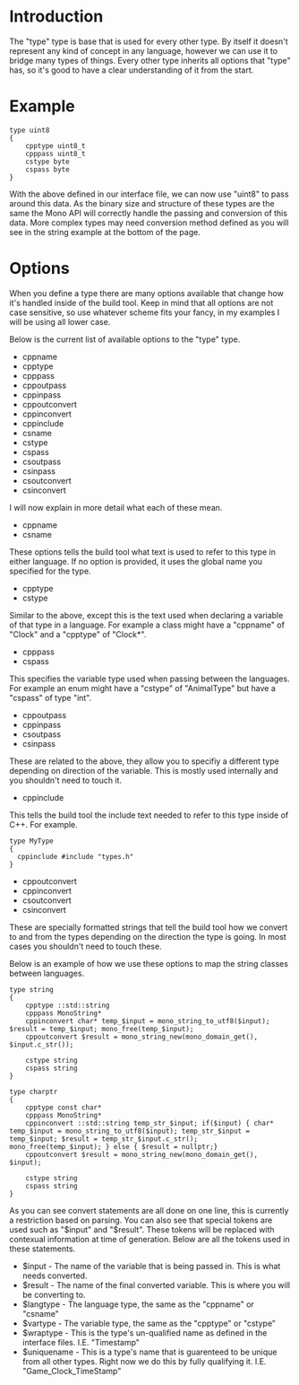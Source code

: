 # Introduction

The "type" type is base that is used for every other type.  By itself it doesn't represent any kind of concept in any language, however we can use it to bridge many types of things.  Every other type inherits all options that "type" has, so it's good to have a clear understanding of it from the start.

# Example

```
type uint8
{
    cpptype uint8_t
    cpppass uint8_t
    cstype byte
    cspass byte
}
```

With the above defined in our interface file, we can now use "uint8" to pass around this data.  As the binary size and structure of these types are the same the Mono API will correctly handle the passing and conversion of this data.  More complex types may need conversion method defined as you will see in the string example at the bottom of the page.

# Options

When you define a type there are many options available that change how it's handled inside of the build tool.  Keep in mind that all options are not case sensitive, so use whatever scheme fits your fancy, in my examples I will be using all lower case.

Below is the current list of available options to the "type" type.

* cppname
* cpptype
* cpppass
* cppoutpass
* cppinpass
* cppoutconvert
* cppinconvert
* cppinclude
* csname
* cstype
* cspass
* csoutpass
* csinpass
* csoutconvert
* csinconvert

I will now explain in more detail what each of these mean.

* cppname
* csname

These options tells the build tool what text is used to refer to this type in either language.  If no option is provided, it uses the global name you specified for the type.

* cpptype
* cstype

Similar to the above, except this is the text used when declaring a variable of that type in a language.  For example a class might have a "cppname" of "Clock" and a "cpptype" of "Clock*".

* cpppass
* cspass

This specifies the variable type used when passing between the languages.  For example an enum might have a "cstype" of "AnimalType" but have a "cspass" of type "int".

* cppoutpass
* cppinpass
* csoutpass
* csinpass

These are related to the above, they allow you to specifiy a different type depending on direction of the variable.  This is mostly used internally and you shouldn't need to touch it.

* cppinclude

This tells the build tool the include text needed to refer to this type inside of C++.  For example.

```
type MyType
{
  cppinclude #include "types.h"
}
```

* cppoutconvert
* cppinconvert
* csoutconvert
* csinconvert

These are specially formatted strings that tell the build tool how we convert to and from the types depending on the direction the type is going.  In most cases you shouldn't need to touch these.

Below is an example of how we use these options to map the string classes between languages.

```
type string
{
    cpptype ::std::string
    cpppass MonoString*
    cppinconvert char* temp_$input = mono_string_to_utf8($input); $result = temp_$input; mono_free(temp_$input);
    cppoutconvert $result = mono_string_new(mono_domain_get(), $input.c_str());
	
    cstype string
    cspass string
}

type charptr
{
    cpptype const char*
    cpppass MonoString*
    cppinconvert ::std::string temp_str_$input; if($input) { char* temp_$input = mono_string_to_utf8($input); temp_str_$input = temp_$input; $result = temp_str_$input.c_str(); mono_free(temp_$input); } else { $result = nullptr;}
    cppoutconvert $result = mono_string_new(mono_domain_get(), $input);
	
    cstype string
    cspass string
}
```

As you can see convert statements are all done on one line, this is currently a restriction based on parsing.  You can also see that special tokens are used such as "$input" and "$result".  These tokens will be replaced with contexual information at time of generation.  Below are all the tokens used in these statements.

* $input - The name of the variable that is being passed in. This is what needs converted.
* $result - The name of the final converted variable.  This is where you will be converting to.
* $langtype - The language type, the same as the "cppname" or "csname"
* $vartype - The variable type, the same as the "cpptype" or "cstype"
* $wraptype - This is the type's un-qualified name as defined in the interface files. I.E. "Timestamp"
* $uniquename - This is a type's name that is guarenteed to be unique from all other types.  Right now we do this by fully qualifying it. I.E. "Game_Clock_TimeStamp"
